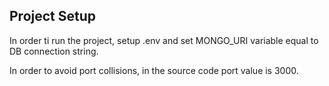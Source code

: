 ## Project Setup

In order ti run the project, setup .env and set MONGO_URI variable equal to DB connection string.

In order to avoid port collisions, in the source code port value is 3000.